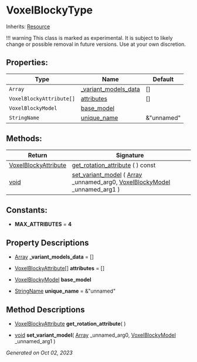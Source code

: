 # VoxelBlockyType

Inherits: [Resource](https://docs.godotengine.org/en/stable/classes/class_resource.html)

!!! warning
    This class is marked as experimental. It is subject to likely change or possible removal in future versions. Use at your own discretion.


## Properties: 


Type                      | Name                                             | Default    
------------------------- | ------------------------------------------------ | -----------
`Array`                   | [_variant_models_data](#i__variant_models_data)  | []         
`VoxelBlockyAttribute[]`  | [attributes](#i_attributes)                      | []         
`VoxelBlockyModel`        | [base_model](#i_base_model)                      |            
`StringName`              | [unique_name](#i_unique_name)                    | &"unnamed" 
<p></p>

## Methods: 


Return                                           | Signature                                                                                                                                                                                    
------------------------------------------------ | ---------------------------------------------------------------------------------------------------------------------------------------------------------------------------------------------
[VoxelBlockyAttribute](VoxelBlockyAttribute.md)  | [get_rotation_attribute](#i_get_rotation_attribute) ( ) const                                                                                                                                
[void](#)                                        | [set_variant_model](#i_set_variant_model) ( [Array](https://docs.godotengine.org/en/stable/classes/class_array.html) _unnamed_arg0, [VoxelBlockyModel](VoxelBlockyModel.md) _unnamed_arg1 )  
<p></p>

## Constants: 

- **MAX_ATTRIBUTES** = **4**

## Property Descriptions

- [Array](https://docs.godotengine.org/en/stable/classes/class_array.html)<span id="i__variant_models_data"></span> **_variant_models_data** = []


- [VoxelBlockyAttribute[]](https://docs.godotengine.org/en/stable/classes/class_voxelblockyattribute[].html)<span id="i_attributes"></span> **attributes** = []


- [VoxelBlockyModel](VoxelBlockyModel.md)<span id="i_base_model"></span> **base_model**


- [StringName](https://docs.godotengine.org/en/stable/classes/class_stringname.html)<span id="i_unique_name"></span> **unique_name** = &"unnamed"


## Method Descriptions

- [VoxelBlockyAttribute](VoxelBlockyAttribute.md)<span id="i_get_rotation_attribute"></span> **get_rotation_attribute**( ) 


- [void](#)<span id="i_set_variant_model"></span> **set_variant_model**( [Array](https://docs.godotengine.org/en/stable/classes/class_array.html) _unnamed_arg0, [VoxelBlockyModel](VoxelBlockyModel.md) _unnamed_arg1 ) 


_Generated on Oct 02, 2023_

